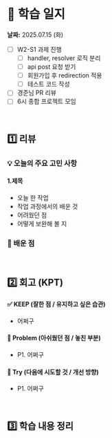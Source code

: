 # 📝 학습 일지
**날짜:** 2025.07.15 (화)

- [ ] W2-S1 과제 진행
  - [ ] handler, resolver 로직 분리
  - [ ] api post 요청 받기
  - [ ] 회원가입 후 redirection 적용
  - [ ] 테스트 코드 작성
- [ ] 경준님 PR 리뷰
- [ ] 6시 종합 프로젝트 모임

<br/>

##  1️⃣ 리뷰

### 💡 오늘의 주요 고민 사항

#### 1.제목
- 오늘 한 작업
- 작업 과정에서의 배운 것
- 어려웠던 점
- 어떻게 보완해 볼 지

### 📌 배운 점

<br/>

##  2️⃣ 회고 (KPT)

#### ✅ KEEP (잘한 점 / 유지하고 싶은 습관)

  - 어쩌구

#### 🧩 Problem (아쉬웠던 점 / 놓친 부분)

  - P1. 어쩌구

#### 🚀 Try (다음에 시도할 것 / 개선 방향)

  - P1. 어쩌구

<br/>

##  3️⃣ 학습 내용 정리

<br/>

